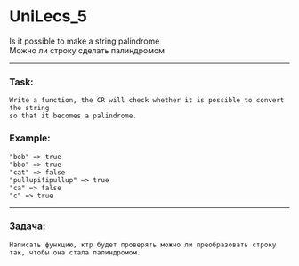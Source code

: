 # UniLecs_5
Is it possible to make a string palindrome  
Можно ли строку сделать палиндромом  
***
### Task:  
    Write a function, the CR will check whether it is possible to convert the string  
    so that it becomes a palindrome.  
### Example:  
    "bob" => true  
    "bbo" => true  
    "cat" => false  
    "pullupifipullup" => true  
    "ca" => false  
    "c" => true  
***
### Задача:  
    Написать функцию, ктр будет проверять можно ли преобразовать строку  
    так, чтобы она стала палиндромом.  
  
